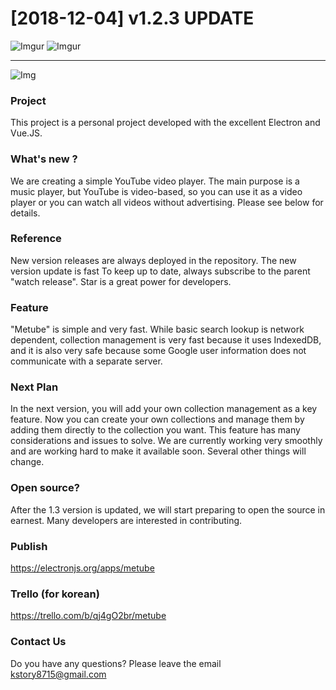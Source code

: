 # [2018-12-04] v1.2.3 UPDATE

![Imgur](https://i.imgur.com/kielrFC.png)
![Imgur](https://i.imgur.com/9kTa1mq.png)

***

![Img](https://cdn-images-1.medium.com/max/500/1*4JNvT8VJrbLKzwmfvkFFAQ.png)

### Project
This project is a personal project developed with the excellent Electron and Vue.JS.

### What's new ?
We are creating a simple  YouTube video player. The main purpose is a music player, but YouTube is video-based, so you can use it as a video player or you can watch all videos without advertising. Please see below for details.

### Reference
New version releases are always deployed in the repository. The new version update is fast
To keep up to date, always subscribe to the parent "watch release".
Star is a great power for developers.

### Feature
"Metube" is simple and very fast. While basic search lookup is network dependent, collection management is very fast because it uses IndexedDB, and it is also very safe because some Google user information does not communicate with a separate server.

### Next Plan
In the next version, you will add your own collection management as a key feature. Now you can create your own collections and manage them by adding them directly to the collection you want. This feature has many considerations and issues to solve. We are currently working very smoothly and are working hard to make it available soon. Several other things will change.

### Open source?
After the 1.3 version is updated, we will start preparing to open the source in earnest. Many developers are interested in contributing.

### Publish
https://electronjs.org/apps/metube

### Trello (for korean)
<https://trello.com/b/qj4gO2br/metube>

### Contact Us
Do you have any questions?
Please leave the email <br>
<kstory8715@gmail.com>
